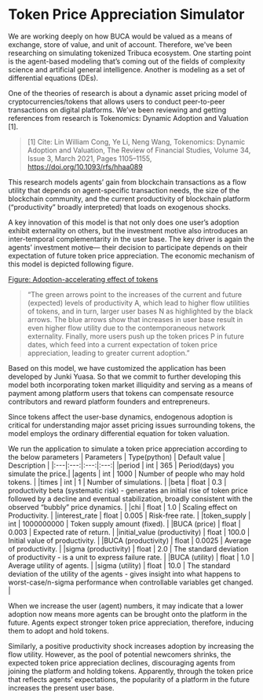 # Token Price Appreciation Simulator
We are working deeply on how BUCA would be valued as a means of exchange, store of value, and unit of account. Therefore, we've been researching on simulating tokenized Tribuca ecosystem. One starting point is the agent-based modeling that’s coming out of the fields of complexity science and artificial general intelligence. Another is modeling as a set of differential equations (DEs).

One of the theories of research is about a dynamic asset pricing model of cryptocurrencies/tokens that allows users to conduct peer-to-peer transactions on digital platforms. We’ve been reviewing and getting references from research is Tokenomics: Dynamic Adoption and Valuation [1].

> [1] Cite: Lin William Cong, Ye Li, Neng Wang, Tokenomics: Dynamic Adoption and Valuation, The Review of Financial Studies, Volume 34, Issue 3, March 2021, Pages 1105–1155, https://doi.org/10.1093/rfs/hhaa089 

This research models agents’ gain from blockchain transactions as a flow utility that depends on agent-specific transaction needs, the size of the blockchain community, and the current productivity of blockchain platform (“productivity” broadly interpreted) that loads on exogenous shocks.

A key innovation of this model is that not only does one user’s adoption exhibit externality on others, but the investment motive also introduces an inter-temporal complementarity in the user base. The key driver is again the agents’ investment motive— their decision to participate depends on their expectation of future token price appreciation. The economic mechanism of this model is depicted following figure.

[Figure: Adoption-accelerating effect of tokens](https://academic.oup.com/view-large/figure/228030102/hhaa089f1.tif)

> “The green arrows point to the increases of the current and future (expected) levels of productivity A, which lead to higher flow utilities of tokens, and in turn, larger user bases N as highlighted by the black arrows. The blue arrows show that increases in user base result in even higher flow utility due to the contemporaneous network externality. Finally, more users push up the token prices P in future dates, which feed into a current expectation of token price appreciation, leading to greater current adoption.”

Based on this model, we have customized the application has been developed by Junki Yuasa. So that we commit to further developing this model both incorporating token market illiquidity and serving as a means of payment among platform users that tokens can compensate resource contributors and reward platform founders and entrepreneurs.

Since tokens affect the user-base dynamics, endogenous adoption is critical for understanding major asset pricing issues surrounding tokens, the model employs the ordinary differential equation for token valuation.

We run the application to simulate a token price appreciation according to the below parameters
| Parameters | Type(python) | Default value | Description |
|:---|:---:|:---:|:---:|
|period | int | 365 | Period(days) you simulate the price.|
|agents | int | 1000 | Number of people who may hold tokens. |
|times | int | 1 | Number of simulations. |
|beta | float | 0.3 | productivity beta (systematic risk) - generates an initial rise of token price followed by a decline and eventual stabilization, broadly consistent with the observed “bubbly” price dynamics. |
|chi | float | 1.0 | Scaling effect on Productivity. |
|interest_rate | float | 0.005 | Risk-free rate. |
|token_supply | int | 1000000000 | Token supply amount (fixed). |
|BUCA (price) | float | 0.003 | Expected rate of return. |
|initial_value (productivity) | float | 100.0 | Initial value of productivity. |
|BUCA (productivity) | float | 0.0025 | Average of productivity. |
|sigma (productivity) | float | 2.0 | The standard deviation of productivity - is a unit to express failure rate. |
|BUCA (utility) | float | 1.0 | Average utility of agents. |
|sigma (utility) | float | 10.0 | The standard deviation of the utility of the agents - gives insight into what happens to worst-case/n-sigma performance when controllable variables get changed. |

When we increase the user (agent) numbers, it may indicate that a lower adoption now means more agents can be brought onto the platform in the future. Agents expect stronger token price appreciation, therefore, inducing them to adopt and hold tokens. 

Similarly, a positive productivity shock increases adoption by increasing the flow utility. However, as the pool of potential newcomers shrinks, the expected token price appreciation declines, discouraging agents from joining the platform and holding tokens. Apparently, through the token price that reflects agents’ expectations, the popularity of a platform in the future increases the present user base.
